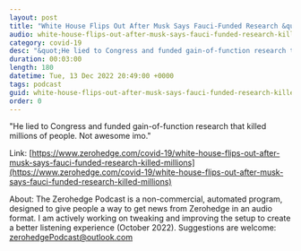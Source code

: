```yaml
---
layout: post
title: "White House Flips Out After Musk Says Fauci-Funded Research &quot;Killed Millions&quot;"
audio: white-house-flips-out-after-musk-says-fauci-funded-research-killed-millions-0
category: covid-19
desc: "&quot;He lied to Congress and funded gain-of-function research that killed millions of people. Not awesome imo.&quot;"
duration: 00:03:00
length: 180
datetime: Tue, 13 Dec 2022 20:49:00 +0000
tags: podcast
guid: white-house-flips-out-after-musk-says-fauci-funded-research-killed-millions-0
order: 0
---
```

&quot;He lied to Congress and funded gain-of-function research that killed millions of people. Not awesome imo.&quot;

Link: [https://www.zerohedge.com/covid-19/white-house-flips-out-after-musk-says-fauci-funded-research-killed-millions](https://www.zerohedge.com/covid-19/white-house-flips-out-after-musk-says-fauci-funded-research-killed-millions)

About: The Zerohedge Podcast is a non-commercial, automated program, designed to give people a way to get news from Zerohedge in an audio format.  I am actively working on tweaking and improving the setup to create a better listening experience (October 2022).  Suggestions are welcome: [zerohedgePodcast@outlook.com](mailto:zerohedgePodcast@outlook.com)